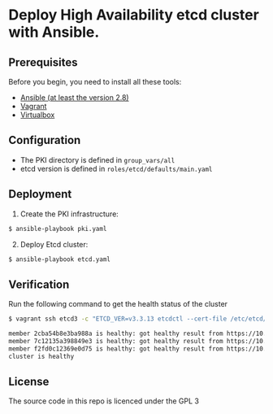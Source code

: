 # Deploy High Availability etcd cluster with Ansible.

## Prerequisites

Before you begin, you need to install all these tools:
- [Ansible (at least the version 2.8)](https://www.ansible.com/)
- [Vagrant](https://www.vagrantup.com/)
- [Virtualbox](https://www.virtualbox.org/wiki/Downloads)


## Configuration

* The PKI directory is defined in `group_vars/all`
* etcd version is defined in `roles/etcd/defaults/main.yaml`

## Deployment

1. Create the PKI infrastructure:
```bash
$ ansible-playbook pki.yaml
```

2. Deploy Etcd cluster:
```bash
$ ansible-playbook etcd.yaml
```

## Verification

Run the following command to get the health status of the cluster
```bash
$ vagrant ssh etcd3 -c "ETCD_VER=v3.3.13 etcdctl --cert-file /etc/etcd/etcd3-server.crt --key-file /etc/etcd/etcd3-server.key --ca-file /etc/etcd/server-ca.crt cluster-health"

member 2cba54b8e3ba988a is healthy: got healthy result from https://10.0.0.103:2379
member 7c12135a398849e3 is healthy: got healthy result from https://10.0.0.102:2379
member f2fd0c12369e0d75 is healthy: got healthy result from https://10.0.0.101:2379
cluster is healthy

```

## License
The source code in this repo is licenced under the GPL 3
